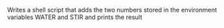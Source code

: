 Writes a shell script that adds the two numbers stored in the environment variables WATER and STIR and prints the result
